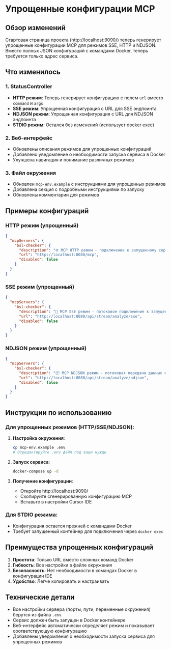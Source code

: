 # Упрощенные конфигурации MCP

## Обзор изменений

Стартовая страница проекта (http://localhost:9090/) теперь генерирует упрощенные конфигурации MCP для режимов SSE, HTTP и NDJSON. Вместо полных JSON конфигураций с командами Docker, теперь требуется только адрес сервиса.

## Что изменилось

### 1. StatusController
- **HTTP режим**: Теперь генерирует конфигурацию с полем `url` вместо `command` и `args`
- **SSE режим**: Упрощенная конфигурация с URL для SSE эндпоинта
- **NDJSON режим**: Упрощенная конфигурация с URL для NDJSON эндпоинта
- **STDIO режим**: Остался без изменений (использует docker exec)

### 2. Веб-интерфейс
- Обновлены описания режимов для упрощенных конфигураций
- Добавлено уведомление о необходимости запуска сервиса в Docker
- Улучшена навигация и понимание различных режимов

### 3. Файл окружения
- Обновлен `mcp-env.example` с инструкциями для упрощенных режимов
- Добавлена секция с подробными инструкциями по запуску
- Обновлены комментарии для режимов

## Примеры конфигураций

### HTTP режим (упрощенный)
```json
{
  "mcpServers": {
    "bsl-checker": {
      "description": "🌐 MCP HTTP режим - подключение к запущенному сервису",
      "url": "http://localhost:8080/mcp",
      "disabled": false
    }
  }
}
```

### SSE режим (упрощенный)
```json
{
  "mcpServers": {
    "bsl-checker": {
      "description": "📡 MCP SSE режим - потоковое подключение к запущенному сервису",
      "url": "http://localhost:8080/api/stream/analyze/sse",
      "disabled": false
    }
  }
}
```

### NDJSON режим (упрощенный)
```json
{
  "mcpServers": {
    "bsl-checker": {
      "description": "📦 MCP NDJSON режим - потоковая передача данных к запущенному сервису",
      "url": "http://localhost:8080/api/stream/analyze/ndjson",
      "disabled": false
    }
  }
}
```

## Инструкции по использованию

### Для упрощенных режимов (HTTP/SSE/NDJSON):

1. **Настройка окружения**:
   ```bash
   cp mcp-env.example .env
   # Отредактируйте .env файл под ваши нужды
   ```

2. **Запуск сервиса**:
   ```bash
   docker-compose up -d
   ```

3. **Получение конфигурации**:
   - Откройте http://localhost:9090/
   - Скопируйте сгенерированную конфигурацию MCP
   - Вставьте в настройки Cursor IDE

### Для STDIO режима:
- Конфигурация остается прежней с командами Docker
- Требует запущенный контейнер для подключения через `docker exec`

## Преимущества упрощенных конфигураций

1. **Простота**: Только URL вместо сложных команд Docker
2. **Гибкость**: Все настройки в файле окружения
3. **Безопасность**: Нет необходимости в командах Docker в конфигурации IDE
4. **Удобство**: Легче копировать и настраивать

## Технические детали

- Все настройки сервера (порты, пути, переменные окружения) берутся из файла `.env`
- Сервис должен быть запущен в Docker контейнере
- Веб-интерфейс автоматически определяет режим и показывает соответствующую конфигурацию
- Добавлены уведомления о необходимости запуска сервиса для упрощенных режимов

